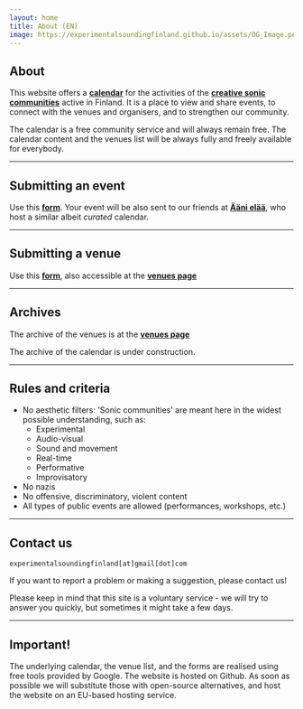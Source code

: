 ```yaml
---
layout: home
title: About (EN)
image: https://experimentalsoundingfinland.github.io/assets/OG_Image.png
---
```


<!-- <script src="/assets/colorTitle.js"></script> -->
## About
This website offers a **[calendar](index.md)** for the activities of the **[creative sonic communities](#rules-and-criteria)** active in Finland.
It is a place to view and share events, to connect with the venues and organisers, and to strengthen our community. 

The calendar is a free community service and will always remain free. The calendar content and the venues list will be always fully and freely available for everybody.

---

## Submitting an event
Use this **[form](https://docs.google.com/forms/d/e/1FAIpQLSfcYN1pa6dtvuyDBI966XSAbfKovJqYlWR3f-Jx-0hVdj031Q/viewform)**. Your event will be also sent to our friends at **[Ääni elää](https://elaa.fi/aani)**, who host a similar albeit *curated* calendar.

---

## Submitting a venue
Use this **[form](https://docs.google.com/forms/d/e/1FAIpQLSdiHSyW8CQkjNykXwj6pLYfZRt0d050XxCU2XqsVQdpOGnfBw/viewform)**, also accessible at the **[venues page](venues.md)** 

---


## Archives
The archive of the venues is at the **[venues page](venues.md)**

The archive of the calendar is under construction.

---

## Rules and criteria
- No aesthetic filters: 'Sonic communities' are meant here in the widest possible understanding, such as:
  - Experimental
  - Audio-visual
  - Sound and movement
  - Real-time
  - Performative
  - Improvisatory
- No nazis
- No offensive, discriminatory, violent content
- All types of public events are allowed (performances, workshops, etc.)

---

## Contact us
`experimentalsoundingfinland[at]gmail[dot]com` 

If you want to report a problem or making a suggestion, please contact us!

Please keep in mind that this site is a voluntary service - we will try to answer you quickly, but sometimes it might take a few days.

---

## Important!

The underlying calendar, the venue list, and the forms are realised using free tools provided by Google. The website is hosted on Github. As soon as possible we will substitute those with open-source alternatives, and host the website on an EU-based hosting service.


<link rel="shortcut icon" type="image/x-icon" href="favicon.ico?">
